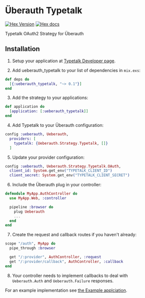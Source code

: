 Überauth Typetalk
===
[![Hex Version](http://img.shields.io/hexpm/v/ueberauth_typetalk.svg)][hex]
[![Hex docs](http://img.shields.io/badge/hex.pm-docs-green.svg)][docs]

[hex]: https://hex.pm/packages/ueberauth_typetalk
[docs]: https://hexdocs.pm/ueberauth_typetalk

Typetalk OAuth2 Strategy for Überauth 

## Installation

1. Setup your application at [Typetalk Developer page](https://typetalk.com/my/develop/applications).

2. Add ueberauth_typetalk to your list of dependencies in `mix.exs`:

```elixir
def deps do
  [{:ueberauth_typetalk, "~> 0.1"}]
end
```

3. Add the strategy to your applications:

```elixir
def application do
  [application: [:ueberauth_typetalk]]
end
```

4. Add Typetalk to your Überauth configuration:

```elixir
config :ueberauth, Ueberauth,
  providers: [
    typetalk: {Ueberauth.Strategy.Typetalk, []}
  ]
```

5. Update your provider configuration:

```elixir
config :ueberauth, Ueberauth.Strategy.Typetalk.OAuth,
  client_id: System.get_env("TYPETALK_CLIENT_ID")
  client_secret: System.get_env("TYPETALK_CLIENT_SECRET")
```

6. Include the Überauth plug in your controller:

```elixir
defmodule MyApp.AuthController do
  use MyApp.Web, :controller

  pipeline :browser do
    plug Ueberauth
    ...
  end
end
```

7. Create the request and callback routes if you haven't already:

```elixir
scope "/auth", MyApp do
  pipe_through :browser

  get "/:provider", AuthController, :request
  get "/:provider/callback", AuthController, :callback
end
```

8. Your controller needs to implement callbacks to deal with `Ueberauth.Auth` and `Ueberauth.Failure` responses.

For an example implementation see [the Example applciation](https://github.com/is2ei/ueberauth_typetalk_example).

